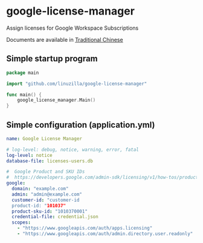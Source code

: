# google-license-manager
Assign licenses for Google Workspace Subscriptions

Documents are available in [Traditional Chinese](README_zh_TW.md)

## Simple startup program 
```go
package main

import "github.com/linuzilla/google-license-manager"

func main() {
	google_license_manager.Main()
}
```

## Simple configuration (application.yml)
```yaml
name: Google License Manager

# log-level: debug, notice, warning, error, fatal
log-level: notice
database-file: licenses-users.db

#  Google Product and SKU IDs
#  https://developers.google.com/admin-sdk/licensing/v1/how-tos/products
google:
  domain: "example.com"
  admin: "admin@example.com"
  customer-id: "customer-id
  product-id: "101037"
  product-sku-id: "1010370001"
  credential-file: credential.json
  scopes:
    - "https://www.googleapis.com/auth/apps.licensing"
    - "https://www.googleapis.com/auth/admin.directory.user.readonly"
```
